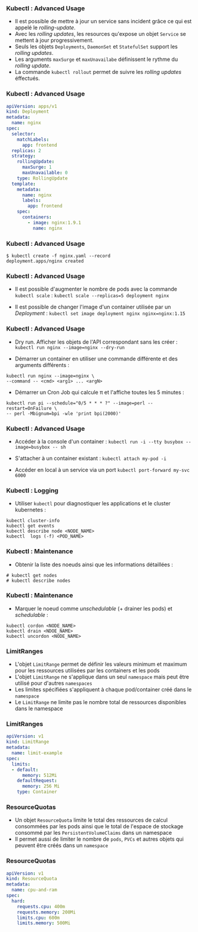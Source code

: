 ### Kubectl : Advanced Usage

- Il est possible de mettre à jour un service sans incident grâce ce qui est appelé le _rolling-update_. 
- Avec les _rolling updates_, les resources qu'expose un objet `Service` se mettent à jour progressivement.
- Seuls les objets `Deployments`, `DaemonSet` et `StatefulSet` support les _rolling updates_.
- Les arguments `maxSurge` et `maxUnavailabe` définissent le rythme du _rolling update_.
- La commande `kubectl rollout` permet de suivre les _rolling updates_ éffectués.


### Kubectl : Advanced Usage

```yaml
apiVersion: apps/v1
kind: Deployment
metadata:
  name: nginx
spec:
  selector:
    matchLabels:
      app: frontend
  replicas: 2
  strategy:
    rollingUpdate:
      maxSurge: 1
      maxUnavailable: 0
    type: RollingUpdate
  template:
    metadata:
      name: nginx
      labels:
        app: frontend
    spec:
      containers:
        - image: nginx:1.9.1
          name: nginx
```

### Kubectl : Advanced Usage

```console
$ kubectl create -f nginx.yaml --record
deployment.apps/nginx created
```

### Kubectl : Advanced Usage

- Il est possible d'augmenter le nombre de pods avec la commande `kubectl scale` :
`kubectl scale --replicas=5 deployment nginx`

- Il est possible de changer l'image d'un container utilisée par un _Deployment_ : 
`kubectl set image deployment nginx nginx=nginx:1.15`


### Kubectl : Advanced Usage 

- Dry run. Afficher les objets de l'API correspondant sans les créer :
`kubectl run nginx --image=nginx --dry-run`
  
- Démarrer un container en utiliser une commande différente et des arguments différents :
```console
kubectl run nginx --image=nginx \
--command -- <cmd> <arg1> ... <argN>
```

- Démarrer un Cron Job qui calcule π et l'affiche toutes les 5 minutes :
```console
kubectl run pi --schedule="0/5 * * * ?" --image=perl --restart=OnFailure \
-- perl -Mbignum=bpi -wle 'print bpi(2000)'
```

### Kubectl : Advanced Usage

- Accéder à la console d'un container :
`kubectl run -i --tty busybox --image=busybox -- sh`

- S'attacher à un container existant :
`kubectl attach my-pod -i `

- Accéder en local à un service via un port
`kubectl port-forward my-svc 6000`


### Kubectl : Logging

- Utiliser `kubectl` pour diagnostiquer les applications et le cluster kubernetes :

```console
kubectl cluster-info
kubectl get events
kubectl describe node <NODE_NAME>
kubectl  logs (-f) <POD_NAME>
```

### Kubectl : Maintenance

- Obtenir la liste des noeuds ainsi que les informations détaillées :

```console
# kubectl get nodes
# kubectl describe nodes
```

### Kubectl : Maintenance

- Marquer le noeud comme _unschedulable_ (+ drainer les pods) et _schedulable_ :

```
kubectl cordon <NODE_NAME>
kubectl drain <NDOE_NAME>
kubectl uncordon <NODE_NAME>
```

### LimitRanges

- L'objet `LimitRange` permet de définir les valeurs minimum et maximum pour les ressources utilisées par les containers et les pods
- L'objet `LimitRange` ne s'applique dans un seul `namespace` mais peut être utilisé pour d'autres `namespaces`
- Les limites spécifiées s'appliquent à chaque pod/container créé dans le `namespace`
- Le `LimitRange` ne limite pas le nombre total de ressources disponibles dans le namespace


### LimitRanges 

```yaml
apiVersion: v1
kind: LimitRange
metadata:
  name: limit-example
spec:
  limits:
  - default:
      memory: 512Mi
    defaultRequest:
      memory: 256 Mi
    type: Container
```

### ResourceQuotas

- Un objet `ResourceQuota` limite le total des ressources de calcul consommées par les pods ainsi que
  le total de l'espace de stockage consommé par les `PersistentVolumeClaims` dans un namespace
- Il permet aussi de limiter le nombre de `pods`, `PVCs` et autres objets qui peuvent être créés dans un `namespace`

### ResourceQuotas 

```yaml
apiVersion: v1
kind: ResourceQuota
metadata:
  name: cpu-and-ram
spec:
  hard:
    requests.cpu: 400m
    requests.memory: 200Mi
    limits.cpu: 600m
    limits.memory: 500Mi
```

